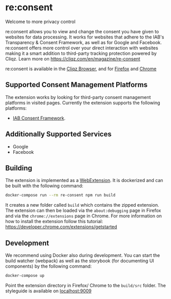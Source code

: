 # re:consent

Welcome to more privacy control

re:consent allows you to view and change the consent you have given to websites for data processing. It works for websites that adhere to the IAB's Transparency & Consent Framework, as well as for Google and Facebook. re:consent offers more control over your direct interaction with websites making it a smart addition to third-party tracking protection powered by Cliqz.
Learn more on https://cliqz.com/en/magazine/re-consent

re:consent is available in the [Cliqz Browser](https://cliqz.com/download), and for [Firefox](https://addons.mozilla.org/addon/re-consent/) and [Chrome](https://chrome.google.com/webstore/detail/reconsent/djcdlbbfldmndgenehaifaiiahhhagfa)

## Supported Consent Management Platforms

The extension works by looking for third-party consent management platforms in visited pages. Currently the extension supports the following platforms:

 * [IAB Consent Framework](https://iabtechlab.com/standards/gdpr-transparency-and-consent-framework/).


## Additionally Supported Services

 * Google
 * Facebook


## Building

The extension is implemented as a [WebExtension](https://developer.mozilla.org/en-US/Add-ons/WebExtensions).
It is dockerized and can be built with the following command:

```bash
docker-compose run --rm re-consent npm run build
```

It creates a new folder called `build` which contains the zipped extension.
The extension can then be loaded via the `about:debugging` page in Firefox and via the `chrome://extensions` page in Chrome.
For more information on how to install the extension follow this tutorial: https://developer.chrome.com/extensions/getstarted


## Development
We recommend using Docker also during development. You can start the build watcher (webpack) as well as the storybook
(for documenting UI components) by the following command:

```bash
docker-compose up
```

Point the extension directory in Firefox/ Chrome to the `build/src` folder. The styleguide is available on [localhost:9009](http://localhost:9009)
